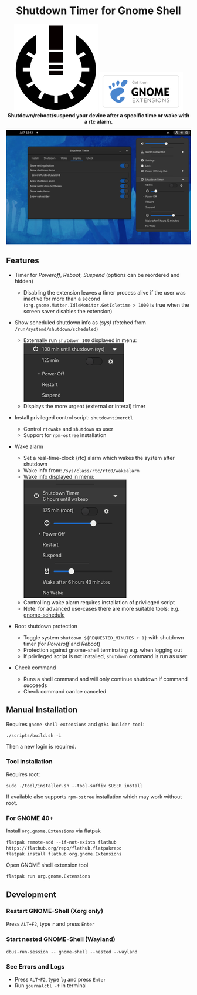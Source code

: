 <h1 align="center">Shutdown Timer for Gnome Shell</h1>
<p align="center">
  <img alt="Shutdown Timer Icon" width="228" src="bin/icon.svg"/>
  <a href="https://extensions.gnome.org/extension/4372/shutdowntimer/">
    <img alt="Get it on GNOME Extensions" width="228" src="https://raw.githubusercontent.com/andyholmes/gnome-shell-extensions-badge/master/get-it-on-ego.svg?sanitize=true"/>
  </a>
  <br/>
  <b>Shutdown/reboot/suspend your device after a specific time or wake with a rtc alarm.</b>
</p>

![Screenshot](screenshot.png)

## Features
- Timer for *Poweroff*, *Reboot*, *Suspend* (options can be reordered and hidden)
  - Disabling the extension leaves a timer process alive if the user was inactive for more than a second (`org.gnome.Mutter.IdleMonitor.GetIdletime > 1000` is true when the screen saver disables the extension)

- Show scheduled shutdown info as *(sys)* (fetched from `/run/systemd/shutdown/scheduled`)
  - Externally run `shutdown 100` displayed in menu: ![externalScheduleMenu](externalScheduleFeature.png)
  - Displays the more urgent (external or interal) timer 

- Install privileged control script: `shutdowntimerctl`
  - Control `rtcwake` and `shutdown` as user
  - Support for `rpm-ostree` installation

- Wake alarm
  - Set a real-time-clock (rtc) alarm which wakes the system after shutdown
  - Wake info from: `/sys/class/rtc/rtc0/wakealarm`
  - Wake info displayed in menu: ![wakeInfoMenu](wakeInfoFeature.png)
  - Controlling wake alarm requires installation of privileged script
  - Note: for advanced use-cases there are more suitable tools: e.g. [gnome-schedule](https://gitlab.gnome.org/GNOME/gnome-schedule)
- Root shutdown protection
  - Toggle system `shutdown ${REQUESTED_MINUTES + 1}` with shutdown timer (for *Poweroff* and *Reboot*)
  - Protection against gnome-shell terminating e.g. when logging out 
  - If privileged script is not installed, `shutdown` command is run as user

- Check command
  - Runs a shell command and will only continue shutdown if command succeeds
  - Check command can be canceled

## Manual Installation

Requires `gnome-shell-extensions` and `gtk4-builder-tool`:
```(shell)
./scripts/build.sh -i
```
Then a new login is required.

### Tool installation
Requires root:
```(shell)
sudo ./tool/installer.sh --tool-suffix $USER install
```
If available also supports `rpm-ostree` installation which may work without root.

### For GNOME 40+
Install `org.gnome.Extensions` via flatpak
```(shell)
flatpak remote-add --if-not-exists flathub https://flathub.org/repo/flathub.flatpakrepo
flatpak install flathub org.gnome.Extensions
```

Open GNOME shell extension tool
```(shell)
flatpak run org.gnome.Extensions
```

## Development

### Restart GNOME-Shell (Xorg only)
Press `ALT+F2`, type `r` and press `Enter`

### Start nested GNOME-Shell (Wayland)
```(shell)
dbus-run-session -- gnome-shell --nested --wayland
```
### See Errors and Logs
* Press `ALT+F2`, type `lg` and press `Enter`
* Run `journalctl -f` in terminal

